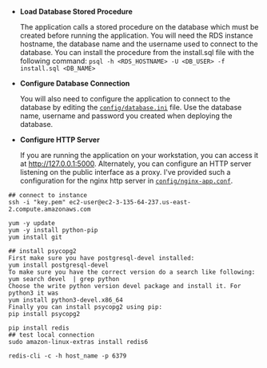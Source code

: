 - **Load Database Stored Procedure**

  The application calls a stored procedure on the database which must be created before running the application.  You will need the RDS instance hostname, the database name and the username used to connect to the database.
  You can install the procedure from the install.sql file with the following command:
  ``` psql -h <RDS_HOSTNAME> -U <DB_USER> -f install.sql <DB_NAME> ``` 
- **Configure Database Connection**

  You will also need to configure the application to connect to the database by editing the [`config/database.ini`](https://raw.githubusercontent.com/ACloudGuru/elastic-cache-challenge/master/config/database.ini) file.  Use the database name, username and password you created when deploying the database.
- **Configure HTTP Server**

  If you are running the application on your workstation, you can access it at http://127.0.0.1:5000.  Alternately, you can configure an HTTP server listening on the public interface as a proxy.  I've provided such a configuration for the nginx http server in [`config/nginx-app.conf`](https://raw.githubusercontent.com/ACloudGuru/elastic-cache-challenge/master/config/nginx-app.conf).


```
## connect to instance
ssh -i "key.pem" ec2-user@ec2-3-135-64-237.us-east-2.compute.amazonaws.com

yum -y update
yum -y install python-pip
yum install git

## install psycopg2
First make sure you have postgresql-devel installed:
yum install postgresql-devel
To make sure you have the correct version do a search like following:
yum search devel  | grep python
Choose the write python version devel package and install it. For python3 it was
yum install python3-devel.x86_64
Finally you can install psycopg2 using pip:
pip install psycopg2

pip install redis
## test local connection
sudo amazon-linux-extras install redis6

redis-cli -c -h host_name -p 6379

```